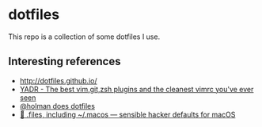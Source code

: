 # dotfiles

This repo is a collection of some dotfiles I use.

## Interesting references

- <http://dotfiles.github.io/>
- [YADR - The best vim,git,zsh plugins and the cleanest vimrc you've ever seen](https://github.com/skwp/dotfiles)
- [@holman does dotfiles](https://github.com/holman/dotfiles)
- [🔧 .files, including ~/.macos — sensible hacker defaults for macOS](https://github.com/mathiasbynens/dotfiles)
